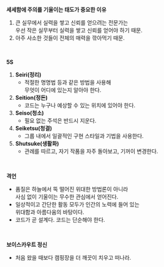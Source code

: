 **세세함에 주의를 기울이는 태도가 중요한 이유**
1. 큰 실무에서 실력을 쌓고 신뢰를 얻으려는 전문가는  
우선 작은 실무부터 실력을 쌓고 신뢰를 얻어야 하기 때문.
2. 아주 사소한 것들이 전체의 매력을 깎아먹기 때문.

<br>

**5S**  
1. **Seiri(정리)**  
    - 적절한 명명법 등과 같은 방법을 사용해  
    무엇이 어디에 있는지 알아야 한다.
2. **Seition(정돈)**
    - 코드는 누구나 예상할 수 있는 위치에 있어야 한다.
3. **Seiso(청소)**
    - 필요 없는 주석은 반드시 지운다.
4. **Seiketsu(청결)**
    - 그룹 내에서 일괄적인 구현 스타일과 기법을 사용한다.
5. **Shutsuke(생활화)**
    - 관례를 따르고, 자기 작품을 자주 돌아보고, 기꺼이 변경한다.

<br>

**격언**
- 품질은 하늘에서 뚝 떨어진 위대한 방법론이 아니라  
사심 없이 기울이는 무수한 관심에서 얻어진다.
- 일상적이고 간단한 활동 모두가 인간의 노력에 들어 있는  
위대함과 아름다움의 바탕이다.
- 코드가 곧 설계다. 코드는 단순해야 한다.

<br>

**보이스카우트 정신**  
- 처음 왔을 때보다 캠핑장을 더 깨끗이 치우고 떠나라.